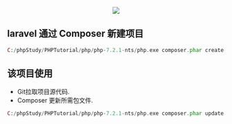 <p align="center"><img src="https://laravel.com/assets/img/components/logo-laravel.svg"></p>

## laravel 通过 Composer 新建项目

``` php
C:/phpStudy/PHPTutorial/php/php-7.2.1-nts/php.exe composer.phar create-project --prefer-dist laravel/laravel blog
```
## 该项目使用

- Git拉取项目源代码.
- Composer 更新所需包文件.
``` php
C:/phpStudy/PHPTutorial/php/php-7.2.1-nts/php.exe composer.phar update
```
